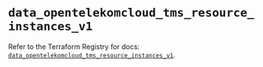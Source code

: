# `data_opentelekomcloud_tms_resource_instances_v1`

Refer to the Terraform Registry for docs: [`data_opentelekomcloud_tms_resource_instances_v1`](https://registry.terraform.io/providers/opentelekomcloud/opentelekomcloud/1.36.51/docs/data-sources/tms_resource_instances_v1).
